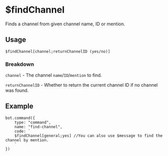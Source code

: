 # $findChannel
Finds a channel from given channel name, ID or mention.

## Usage
```$findChannel[channel;returnChannelID (yes/no)]```

### Breakdown

`channel` - The channel `name`/`ID`/`mention` to find.

`returnChannelID` - Whether to return the current channel ID if no channel was found.


## Example
```
bot.command({
    type: "command",
    name: "find-channel",
    code: `
    $findChannel[general;yes] //You can also use $message to find the channel by mention.
    `
})
```
